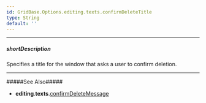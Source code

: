 ```yaml
---
id: GridBase.Options.editing.texts.confirmDeleteTitle
type: String
default: ''
---
```

---
##### shortDescription
Specifies a title for the window that asks a user to confirm deletion.

---
#####See Also#####
- **editing**.**texts**.[confirmDeleteMessage](/api-reference/10%20UI%20Components/GridBase/1%20Configuration/editing/texts/confirmDeleteMessage.md '{basewidgetpath}/Configuration/editing/texts/#confirmDeleteMessage')